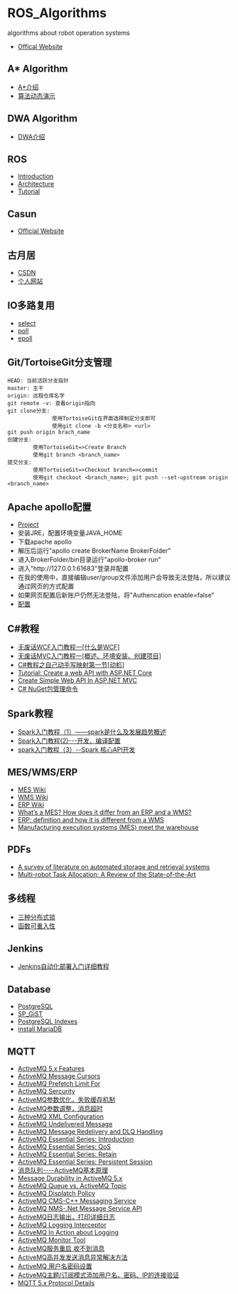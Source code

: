 # ROS_Algorithms
algorithms about robot operation systems
  * [Offical Website](https://www.ros.org/)

## A* Algorithm
  * [A*介绍](https://blog.csdn.net/qq_36946274/article/details/81982691)
  * [算法动态演示](https://github.com/zhm-real/PathPlanning)
## DWA Algorithm
  * [DWA介绍](https://www.cnblogs.com/kuangxionghui/p/8484803.html)
## ROS
  * [Introduction](https://blog.csdn.net/hcx25909/article/details/8795043)
  * [Architecture](https://blog.csdn.net/hcx25909/article/details/8795211)
  * [Tutorial](https://blog.csdn.net/hcx25909/article/details/8811313)
## Casun
  * [Official Website](http://www.casun.cn/)
## 古月居
  * [CSDN](http://blog.csdn.net/hcx25909)
  * [个人网站](https://www.guyuehome.com/)
## IO多路复用
  * [select](https://www.cnblogs.com/skyfsm/p/7079458.html)
  * [poll](https://www.cnblogs.com/orlion/p/6142838.html)
  * [epoll](https://blog.csdn.net/shenya1314/article/details/73691088)
## Git/TortoiseGit分支管理
  ```
  HEAD: 当前活跃分支指针
  master: 主干
  origin: 远程仓库名字
  git remote -v: 查看origin指向
  git clone分支:
                使用TortoiseGit在界面选择制定分支即可
                使用git clone -b <分支名称> <url>
  git push origin brach_name
  创建分支:
          使用TortoiseGit=>Create Branch
          使用git branch <branch_name>
  提交分支:
          使用TortoiseGit=>Checkout branch=>commit
          使用git checkout <branch_name>; git push --set-upstream origin <branch_name>
  ```
## Apache apollo配置
  * [Project](https://github.com/apache/activemq-apollo)
  * 安装JRE，配置环境变量JAVA_HOME  
  * 下载apache apollo
  * 解压后运行"apollo create BrokerName BrokerFolder"
  * 进入BrokerFolder/bin目录运行"apollo-broker run"
  * 进入"http:\/\/127.0.0.1:61683"登录并配置
  * 在我的使用中，直接编辑user/group文件添加用户会导致无法登陆，所以建议通过网页的方式配置
  * 如果网页配置后新账户仍然无法登陆，将"Authencation enable=false"
  * [配置](https://blog.csdn.net/bksqmy/article/details/84305405)
  
## C#教程
  * [无废话WCF入门教程一[什么是WCF]](https://www.cnblogs.com/iamlilinfeng/archive/2012/09/25/2700049.html)
  * [无废话MVC入门教程一[概述、环境安装、创建项目]](https://www.cnblogs.com/iamlilinfeng/archive/2013/02/24/2922869.html)
  * [C#教程之自己动手写映射第一节[动机]](https://www.cnblogs.com/iamlilinfeng/archive/2012/07/20/2601753.html)
  * [Tutorial: Create a web API with ASP.NET Core](https://docs.microsoft.com/en-us/aspnet/core/tutorials/first-web-api?view=aspnetcore-5.0&tabs=visual-studio)
  * [Create Simple Web API In ASP.NET MVC](https://www.c-sharpcorner.com/article/create-simple-web-api-in-asp-net-mvc/)
  * [C# NuGet包管理命令](https://www.cnblogs.com/zhaogaojian/p/8398531.html)
  
## Spark教程
  * [Spark入门教程（1）——spark是什么及发展趋势概述](https://blog.csdn.net/xwc35047/article/details/51072145)
  * [Spark入门教程(2)---开发、编译配置](https://blog.csdn.net/xwc35047/article/details/51119608)
  * [spark入门教程（3）--Spark 核心API开发](https://blog.csdn.net/xwc35047/article/details/51146622)

## MES/WMS/ERP
  * [MES Wiki](https://en.wikipedia.org/wiki/Manufacturing_execution_system)
  * [WMS Wiki](https://en.wikipedia.org/wiki/Warehouse_management_system)
  * [ERP Wiki](https://en.wikipedia.org/wiki/Enterprise_resource_planning)
  * [What’s a MES? How does it differ from an ERP and a WMS?](https://www.interlakemecalux.com/blog/mes-manufacturing-execution-system)
  * [ERP: definition and how it is different from a WMS](https://www.interlakemecalux.com/blog/erp-definition-differences-wms)
  * [Manufacturing execution systems (MES) meet the warehouse](https://www.logisticsmgmt.com/article/manufacturing_execution_systems_mes_meets_the_warehouse)
  
## PDFs
  * [A survey of literature on automated storage and retrieval systems](https://www.semanticscholar.org/paper/A-survey-of-literature-on-automated-storage-and-Roodbergen-Vis/797a66b2d8ab1cef38662e6579b80576fe284d78)
  * [Multi-robot Task Allocation: A Review of the State-of-the-Art](https://www.semanticscholar.org/paper/Multi-robot-Task-Allocation%3A-A-Review-of-the-Khamis-Hussein/ed65a6529e158c1402ea6bdeb679f5654ba33584)
  
## 多线程
  * [三种分布式锁](https://blog.csdn.net/wuzhiwei549/article/details/80692278)
  * [函数可重入性](https://blog.csdn.net/acs713/article/details/20034511)
  
## Jenkins
  * [Jenkins自动化部署入门详细教程](https://www.cnblogs.com/wfd360/p/11314697.html)
  
## Database
  * [PostgreSQL](https://www.postgresql.org/docs/devel/)
  * [SP_GiST](https://www.postgresql.org/docs/devel/spgist-intro.html)
  * [PostgreSQL Indexes](https://leopard.in.ua/2015/04/13/postgresql-indexes)
  * [install MariaDB](https://www.cnblogs.com/ruichow/p/11399367.html)
  
## MQTT
  * [ActiveMQ 5.x Features](https://activemq.apache.org/features)
  * [ActiveMQ Message Cursors](https://activemq.apache.org/message-cursors)
  * [ActiveMQ Prefetch Limit For](https://activemq.apache.org/what-is-the-prefetch-limit-for)
  * [ActiveMQ Sercurity](https://activemq.apache.org/security)
  * [ActiveMQ参数优化，失败缓存机制](http://blog.itpub.net/28624388/viewspace-1424905/)
  * [ActiveMQ参数调整，消息超时](https://blog.csdn.net/luoww1/article/details/84852519)
  * [ActiveMQ XML Configuration](https://activemq.apache.org/xml-configuration)
  * [ActiveMQ Undelivered Message](https://activemq.apache.org/components/artemis/documentation/1.4.0/undelivered-messages.html)
  * [ActiveMQ Message Redelivery and DLQ Handling](http://activemq.apache.org/message-redelivery-and-dlq-handling.html)
  * [ActiveMQ Essential Series: Introduction](https://www.hivemq.com/blog/mqtt-essentials-part-1-introducing-mqtt/)
  * [ActiveMQ Essential Series: QoS](https://www.hivemq.com/blog/mqtt-essentials-part-6-mqtt-quality-of-service-levels/)
  * [ActiveMQ Essential Series: Retain](https://www.hivemq.com/blog/mqtt-essentials-part-8-retained-messages/)
  * [ActiveMQ Essential Series: Persistent Session](https://www.hivemq.com/blog/mqtt-essentials-part-7-persistent-session-queuing-messages/)
  * [消息队列----ActiveMQ基本原理](https://blog.csdn.net/ningjiebing/article/details/90599455)
  * [Message Durability in ActiveMQ 5.x](https://blog.christianposta.com/activemq/message-durability-in-activemq-5-x/)
  * [ActiveMQ Queue vs. ActiveMQ Topic](https://www.openlogic.com/blog/activemqs-dynamic-queue-creation-working-you)
  * [ActiveMQ Displatch Policy](https://activemq.apache.org/dispatch-policies)
  * [ActiveMQ CMS-C++ Messaging Service](http://activemq.apache.org/components/cms/documentation)
  * [ActiveMQ NMS-.Net Message Service API](http://activemq.apache.org/components/nms/documentation)
  * [ActiveMQ日志输出，打印详细日志](https://blog.csdn.net/sinat_36938266/article/details/53503410)
  * [ActiveMQ Logging Interceptor](https://activemq.apache.org/logging-interceptor)
  * [ActiveMQ In Action about Logging](https://livebook.manning.com/book/activemq-in-action/chapter-14/30)
  * [ActiveMQ Monitor Tool](https://www.site24x7.com/help/log-management/activemq-logs.html)
  * [ActiveMQ服务重启 收不到消息](https://blog.csdn.net/tiantiandjava/article/details/50914013)
  * [ActiveMQ高并发发送消息异常解决方法](https://blog.csdn.net/wsyyyyy/article/details/79888521)
  * [ActiveMQ 用户名密码设置](https://www.cnblogs.com/MIC2016/p/6196789.html)
  * [ActiveMQ主题/订阅模式添加用户名、密码、IP的连接验证](https://blog.csdn.net/qq_37306041/article/details/82626785)
  * [MQTT 5.x Protocol Details](https://docs.oasis-open.org/mqtt/mqtt/v5.0/os/mqtt-v5.0-os.html)
